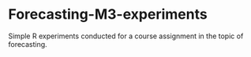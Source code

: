 # Forecasting-M3-experiments
 Simple R experiments conducted for a course assignment in the topic of forecasting.
